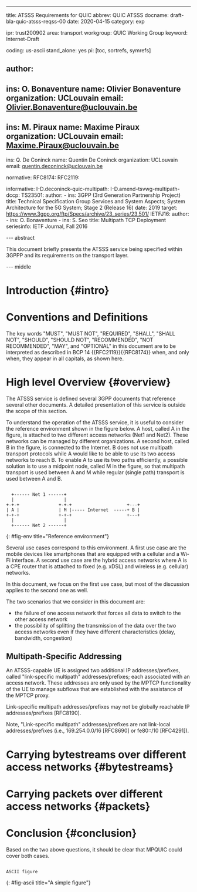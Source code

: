 ---
title: ATSSS Requirements for QUIC
abbrev: QUIC ATSSS
docname: draft-bla-quic-atsss-reqss-00
date: 2020-04-15
category: exp

ipr: trust200902
area: transport
workgroup: QUIC Working Group
keyword: Internet-Draft

coding: us-ascii
stand_alone: yes
pi: [toc, sortrefs, symrefs]

author:
 -
  ins: O. Bonaventure
  name: Olivier Bonaventure
  organization: UCLouvain
  email: Olivier.Bonaventure@uclouvain.be
 -
  ins: M. Piraux
  name: Maxime Piraux
  organization: UCLouvain
  email: Maxime.Piraux@uclouvain.be
 -
  ins: Q. De Coninck
  name: Quentin De Coninck
  organization: UCLouvain
  email: quentin.deconinck@uclouvain.be


normative:
  RFC8174:
  RFC2119:
  
informative:
  I-D.deconinck-quic-multipath:
  I-D.amend-tsvwg-multipath-dccp:
  TS23501:
    author:
      - ins: 3GPP (3rd Generation Partnership Project)
    title: Technical Specification Group Services and System Aspects; System Architecture for the 5G System; Stage 2 (Release 16)
    date: 2019
    target: https://www.3gpp.org/ftp/Specs/archive/23_series/23.501/
  IETFJ16:
    author:
      - ins: O. Bonaventure
      - ins: S. Seo
    title: Multipath TCP Deployment
    seriesinfo: IETF Journal, Fall 2016


--- abstract

This document briefly presents the ATSSS service being specified within
3GPPP and its requirements on the transport layer. 

--- middle


# Introduction  {#intro}


# Conventions and Definitions

The key words "MUST", "MUST NOT", "REQUIRED", "SHALL", "SHALL NOT",
"SHOULD", "SHOULD NOT", "RECOMMENDED", "NOT RECOMMENDED", "MAY", and
"OPTIONAL" in this document are to be interpreted as described in BCP 14
{{RFC2119}}{{RFC8174}} when, and only when, they appear in all capitals,
as shown here.

[comment]: # (OB: not sure we need that section, we'll see later)

# High level Overview {#overview}

The ATSSS service is defined several 3GPP documents that reference several
other documents. A detailed presentation of this service is outside the
scope of this section.

To understand the operation of the ATSSS service, it is useful to consider the
reference environment shown in the figure below. A host, called A in the
figure, is attached to two different access networks (Net1 and Net2).
These networks can be managed by different organizations.
A second host, called B in the figure, 
is connected to the Internet. B does not use multipath transport protocols
while A would like to be able to use its two access networks to reach B. To
enable A to use its two paths efficiently, a possible solution is to use
a midpoint node, called M in the figure, so that multipath transport is
used between A and M while regular (single path) transport is used
between A and B. 

~~~~~~~~~~~~~~~~~~~~~~~~~~~

  +------ Net 1 ------+
  |                   |
+-+-+               +-+-+                     +---+
| A |               | M |----- Internet  -----+ B |
+-+-+               +-+-+                     +---+
  |                   |
  +------ Net 2 ------+
~~~~~~~~~~~~~~~~~~~~~~~~~~~
{: #fig-env title="Reference environment"}


Several use cases correspond to this environment. A first use case are the
mobile devices like smartphones that are equipped with a cellular and
a Wi-Fi interface.
A second use case are the hybrid access networks where A is a CPE router that
is attached to fixed (e.g. xDSL) and wireless (e.g. cellular) networks.

In this document, we focus on the first use case, but most of the discussion
applies to the second one as well.

The two scenarios that we consider in this document are:
- the failure of one access network that forces all data to switch to the other access network
- the possibility of splitting the transmission of the data over the two access networks even if they have different characteristics (delay, bandwidth, congestion)

## Multipath-Specific Addressing

An ATSSS-capable UE is assigned two additional IP addresses/prefixes, called "link-specific multipath" addresses/prefixes; each associated with an access network. These addresses are only used by the MPTCP functionality of the UE to manage subflows that are established with the assistance of the MPTCP proxy.

Link-specific multipath addresses/prefixes may not be globally reachable IP addresses/prefixes [RFC8190]. 

Note, "Link-specific multipath" addresses/prefixes are not link-local addresses/prefixes (i.e., 169.254.0.0/16 [RFC8690] or fe80::/10 [RFC4291]). 


# Carrying bytestreams over different access networks {#bytestreams}


# Carrying packets over different access networks {#packets}


# Conclusion {#conclusion}

Based on the two above questions, it should be clear that MPQUIC could
cover both cases.



~~~~~~~~~~~~~~~~~~~~~~~~~~~

ASCII figure

~~~~~~~~~~~~~~~~~~~~~~~~~~~
{: #fig-ascii title="A simple figure"}

